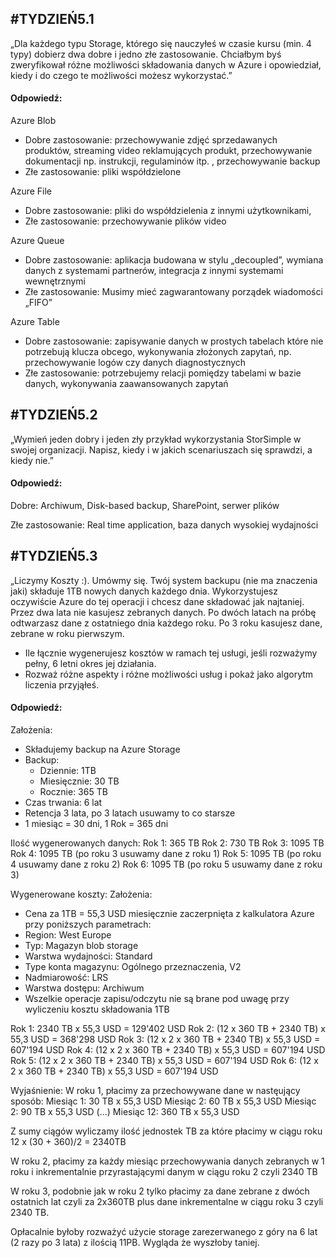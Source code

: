 ## #TYDZIEŃ5.1 
„Dla każdego typu Storage, którego się nauczyłeś w czasie kursu (min. 4 typy) dobierz dwa dobre i jedno złe zastosowanie. Chciałbym byś zweryfikował różne możliwości składowania danych w Azure i opowiedział, kiedy i do czego te możliwości możesz wykorzystać.”

#### Odpowiedź:
Azure Blob 
 * Dobre zastosowanie: przechowywanie zdjęć sprzedawanych produktów, streaming video reklamujących produkt, przechowywanie dokumentacji np. instrukcji, regulaminów itp. , przechowywanie backup
 * Złe zastosowanie: pliki współdzielone

Azure File
 * Dobre zastosowanie: pliki do współdzielenia z innymi użytkownikami, 
 * Złe zastosowanie: przechowywanie plików video

Azure Queue 
 * Dobre zastosowanie: aplikacja budowana w stylu „decoupled”, wymiana danych z systemami partnerów, integracja z innymi systemami wewnętrznymi
 * Złe zastosowanie: Musimy mieć zagwarantowany porządek wiadomości „FIFO”

Azure Table
 * Dobre zastosowanie: zapisywanie danych w prostych tabelach które nie potrzebują klucza obcego, wykonywania złożonych zapytań, np. przechowywanie logów czy danych diagnostycznych
 * Złe zastosowanie: potrzebujemy relacji pomiędzy tabelami w bazie danych, wykonywania zaawansowanych zapytań


## #TYDZIEŃ5.2
„Wymień jeden dobry i jeden zły przykład wykorzystania StorSimple w swojej organizacji. Napisz, kiedy i w jakich scenariuszach się sprawdzi, a kiedy nie.”

#### Odpowiedź:

Dobre:
Archiwum, Disk-based backup, SharePoint, serwer plików

Złe zastosowanie: 
Real time application, baza danych wysokiej wydajności





## #TYDZIEŃ5.3
„Liczymy Koszty :). Umówmy się. Twój system backupu (nie ma znaczenia jaki) składuje 1TB nowych danych każdego dnia. Wykorzystujesz oczywiście Azure do tej operacji i chcesz dane składować jak najtaniej. Przez dwa lata nie kasujesz zebranych danych. Po dwóch latach na próbę odtwarzasz dane z ostatniego dnia każdego roku. Po 3 roku kasujesz dane, zebrane w roku pierwszym.

 * Ile łącznie wygenerujesz kosztów w ramach tej usługi, jeśli rozważymy pełny, 6 letni okres jej działania.
 * Rozważ różne aspekty i różne możliwości usług i pokaż jako algorytm liczenia przyjąłeś.


#### Odpowiedź:

Założenia:
* Składujemy backup na Azure Storage
* Backup: 
  * Dziennie: 1TB 
  * Miesięcznie: 30 TB
  * Rocznie: 365 TB
* Czas trwania: 6 lat
* Retencja 3 lata, po 3 latach usuwamy to co starsze
* 1 miesiąc = 30 dni, 1 Rok = 365 dni

Ilość wygenerowanych danych:
Rok 1: 365 TB
Rok 2: 730 TB
Rok 3: 1095 TB 
Rok 4: 1095 TB (po roku 3 usuwamy dane z roku 1)
Rok 5: 1095 TB (po roku 4 usuwamy dane z roku 2)
Rok 6: 1095 TB (po roku 5 usuwamy dane z roku 3)

Wygenerowane koszty:
Założenia:
 * Cena za 1TB = 55,3 USD miesięcznie zaczerpnięta z kalkulatora Azure przy poniższych parametrach:
  * Region: West Europe
  * Typ: Magazyn blob storage
  * Warstwa wydajności: Standard
  * Type konta magazynu: Ogólnego przeznaczenia, V2
  * Nadmiarowość: LRS
  * Warstwa dostępu: Archiwum
  * Wszelkie operacje zapisu/odczytu nie są brane pod uwagę przy wyliczeniu kosztu składowania 1TB

Rok 1: 2340 TB x 55,3 USD = 129'402 USD
Rok 2: (12 x 360 TB + 2340 TB) x 55,3 USD = 368'298 USD 
Rok 3: (12 x 2 x 360 TB + 2340 TB) x 55,3 USD = 607'194 USD
Rok 4: (12 x 2 x 360 TB + 2340 TB) x 55,3 USD = 607'194 USD
Rok 5: (12 x 2 x 360 TB + 2340 TB) x 55,3 USD = 607'194 USD
Rok 6: (12 x 2 x 360 TB + 2340 TB) x 55,3 USD = 607'194 USD

Wyjaśnienie: 
W roku 1, płacimy za przechowywane dane w nastęujący sposób:
Miesiąc 1: 30 TB x 55,3 USD
Miesiąc 2: 60 TB x 55,3 USD
Miesiąc 2: 90 TB x 55,3 USD
(...)
Miesiąc 12: 360 TB x 55,3 USD

Z sumy ciągów wyliczamy ilość jednostek TB za które płacimy w ciągu roku 12 x (30 + 360)/2 = 2340TB

W roku 2, płacimy za każdy miesiąc przechowywania danych zebranych w 1 roku i  inkrementalnie przyrastającymi danym w ciągu roku 2 czyli 2340 TB

W roku 3, podobnie jak w roku 2 tylko płacimy za dane zebrane z dwóch ostatnich lat czyli za 2x360TB plus dane inkrementalne w ciągu roku 3 czyli 2340 TB. 

Opłacalnie byłoby rozważyć użycie storage zarezerwanego z góry na 6 lat (2 razy po 3 lata) z ilością 11PB. Wygląda że wyszłoby taniej. 
